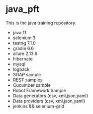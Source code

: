 # java_pft
This is the java training repository.
* java 11
* selenium 3
* testng 7.1.0
* gradle 6.6
* allure 2.13.6
* hibernate
* mysql
* logback
* SOAP sample
* REST samples
* Cucumber sample
* Robot Framework Sample
* Data generators (csv, xml,json,yaml)
* Data providers (csv, xml,json,yaml)
* jenkins && selenium-grid